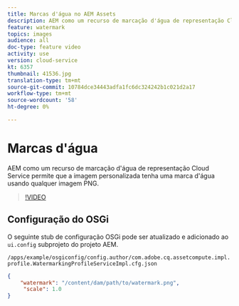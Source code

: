 ```yaml
---
title: Marcas d'água no AEM Assets
description: AEM como um recurso de marcação d'água de representação Cloud Service permite que a imagem personalizada tenha uma marca d'água usando qualquer imagem PNG.
feature: watermark
topics: images
audience: all
doc-type: feature video
activity: use
version: cloud-service
kt: 6357
thumbnail: 41536.jpg
translation-type: tm+mt
source-git-commit: 10784dce34443adfa1fc6dc324242b1c021d2a17
workflow-type: tm+mt
source-wordcount: '58'
ht-degree: 0%

---
```



# Marcas d&#39;água

AEM como um recurso de marcação d&#39;água de representação Cloud Service permite que a imagem personalizada tenha uma marca d&#39;água usando qualquer imagem PNG.

>[!VIDEO](https://video.tv.adobe.com/v/41536/?quality=12&learn=on)

## Configuração do OSGi

O seguinte stub de configuração OSGi pode ser atualizado e adicionado ao `ui.config` subprojeto do projeto AEM.

`/apps/example/osgiconfig/config.author/com.adobe.cq.assetcompute.impl.profile.WatermarkingProfileServiceImpl.cfg.json`

```json
{
    "watermark": "/content/dam/path/to/watermark.png",
     "scale": 1.0
}
```
